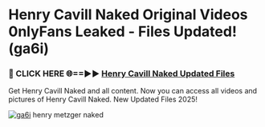 # Henry Cavill Naked Original Videos 0nlyFans Leaked - Files Updated! (ga6i)

<h3>🔴 CLICK HERE 🌐==►► <a href="https://tinyurl.com/up5wt9bj" rel="nofollow">Henry Cavill Naked Updated Files</a></h3>

Get Henry Cavill Naked and all content. Now you can access all videos and pictures of Henry Cavill Naked. New Updated Files 2025!

[![ga6i](https://i.imgur.com/ABiUzMV.gif)](https://tinyurl.com/up5wt9bj)
henry metzger naked